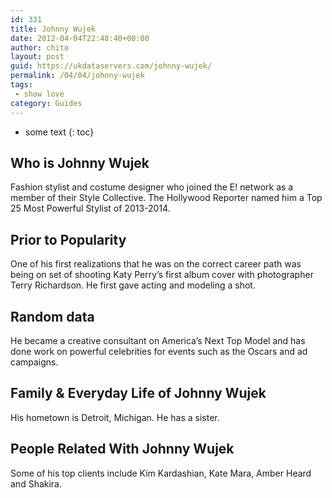 ```yaml
---
id: 331
title: Johnny Wujek
date: 2012-04-04T22:48:40+00:00
author: chito
layout: post
guid: https://ukdataservers.com/johnny-wujek/
permalink: /04/04/johnny-wujek
tags:
 - show love
category: Guides
---
```


* some text
{: toc}


## Who is  Johnny Wujek
                  
                  
                  
Fashion stylist and costume designer who joined the E! network as a member of their Style Collective. The Hollywood Reporter named him a Top 25 Most Powerful Stylist of 2013-2014.
                  
                
                
                
## Prior to Popularity 
                  
                  
                  
One of his first realizations that he was on the correct career path was being on set of shooting Katy Perry&#8217;s first album cover with photographer Terry Richardson. He first gave acting and modeling a shot.
                  
                
                
                
## Random data 
                  
                  
                  
He became a creative consultant on America&#8217;s Next Top Model and has done work on powerful celebrities for events such as the Oscars and ad campaigns.
                  
                
                
                
## Family & Everyday Life of Johnny Wujek
                  
                  
                  
His hometown is Detroit, Michigan. He has a sister.
                  
                
                
                
## People Related With  Johnny Wujek
                  
                  
                  
Some of his top clients include Kim Kardashian, Kate Mara, Amber Heard and Shakira.
                  
                
              
            
          
          
          
    
    
  
